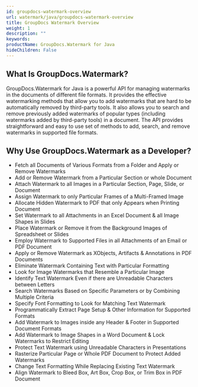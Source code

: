 ```yaml
---
id: groupdocs-watermark-overview
url: watermark/java/groupdocs-watermark-overview
title: GroupDocs Watermark Overview
weight: 1
description: ""
keywords: 
productName: GroupDocs.Watermark for Java
hideChildren: False
---
```

## What Is GroupDocs.Watermark?

GroupDocs.Watermark for Java is a powerful API for managing watermarks in the documents of different file formats. It provides the effective watermarking methods that allow you to add watermarks that are hard to be automatically removed by third-party tools. It also allows you to search and remove previously added watermarks of popular types (including watermarks added by third-party tools) in a document. The API provides straightforward and easy to use set of methods to add, search, and remove watermarks in supported file formats.

## Why Use GroupDocs.Watermark as a Developer?

*   Fetch all Documents of Various Formats from a Folder and Apply or Remove Watermarks
*   Add or Remove Watermark from a Particular Section or whole Document
*   Attach Watermark to all Images in a Particular Section, Page, Slide, or Document
*   Assign Watermark to only Particular Frames of a Multi-Framed Image
*   Allocate Hidden Watermark to PDF that only Appears when Printing Document
*   Set Watermark to all Attachments in an Excel Document & all Image Shapes in Slides
*   Place Watermark or Remove it from the Background Images of Spreadsheet or Slides
*   Employ Watermark to Supported Files in all Attachments of an Email or PDF Document
*   Apply or Remove Watermark as XObjects, Artifacts & Annotations in PDF Documents
*   Eliminate Watermark Containing Text with Particular Formatting
*   Look for Image Watermarks that Resemble a Particular Image
*   Identify Text Watermark Even if there are Unreadable Characters between Letters
*   Search Watermarks Based on Specific Parameters or by Combining Multiple Criteria
*   Specify Font Formatting to Look for Matching Text Watermark
*   Programmatically Extract Page Setup & Other Information for Supported Formats
*   Add Watermark to Images inside any Header & Footer in Supported Document Formats
*   Add Watermark to Image Shapes in a Word Document & Lock Watermarks to Restrict Editing
*   Protect Text Watermark using Unreadable Characters in Presentations
*   Rasterize Particular Page or Whole PDF Document to Protect Added Watermarks
*   Change Text Formatting While Replacing Existing Text Watermark
*   Align Watermark to Bleed Box, Art Box, Crop Box, or Trim Box in PDF Document
